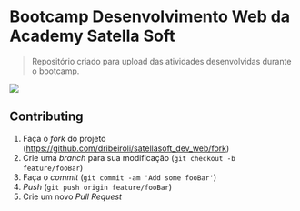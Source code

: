 # Bootcamp Desenvolvimento Web da Academy Satella Soft
> Repositório criado para upload das atividades desenvolvidas durante o bootcamp.


![](https://encrypted-tbn0.gstatic.com/images?q=tbn%3AANd9GcR66DWVORb2vjPZMUOIwHsxBpDhqOk5UB2HHMu9pZ6gxhKOhqIa&usqp=CAU)


## Contributing

1. Faça o _fork_ do projeto (<https://github.com/dribeiroli/satellasoft_dev_web/fork>)
2. Crie uma _branch_ para sua modificação (`git checkout -b feature/fooBar`)
3. Faça o _commit_ (`git commit -am 'Add some fooBar'`)
4. _Push_ (`git push origin feature/fooBar`)
5. Crie um novo _Pull Request_


